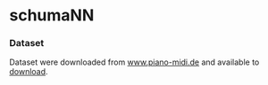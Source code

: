 # schumaNN 
### Dataset
Dataset were downloaded from www.piano-midi.de and available to [download](https://www.dropbox.com/s/d7voc53u4e74xrl/music-db.zip?dl=0).

